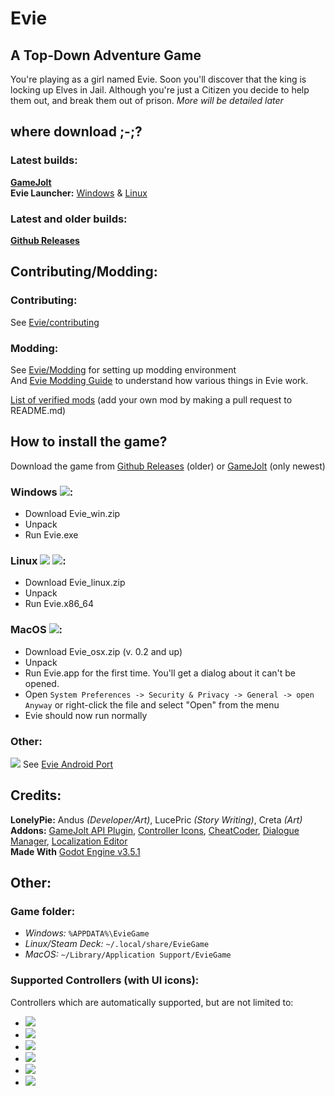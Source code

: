 # Evie
## A Top-Down Adventure Game
You're playing as a girl named Evie. Soon you'll discover that the king is locking up Elves in Jail. Although you're just a Citizen you decide to help them out, and break them out of prison. _More will be detailed later_

## where download ;-;?
### Latest builds:
**[GameJolt](https://gamejolt.com/games/evie/699766)**</br>
**Evie Launcher:** [Windows](https://dl.patchkit.net/d/ay93hlxixgu7hvu3vwoy/direct) & [Linux](https://dl.patchkit.net/d/36l9jt95lwj382uwhpkl8/direct)
### Latest and older builds:
**[Github Releases](https://github.com/LnlyPie/Evie/releases)**

## Contributing/Modding:
### Contributing:
See [Evie/contributing](https://docs.andus.dev/lonelypie-games/evie#contributing)
### Modding:
See [Evie/Modding](https://docs.andus.dev/lonelypie-games/evie#modding) for setting up modding environment</br>
And [Evie Modding Guide](https://docs.andus.dev/lonelypie-games/evie-modding-guide) to understand how various things in Evie work.</br>

[List of verified mods](https://github.com/LnlyPie/evie-verified-mods) (add your own mod by making a pull request to README.md)

## How to install the game?
Download the game from [Github Releases](https://github.com/LnlyPie/Evie/releases) (older) or [GameJolt](https://gamejolt.com/games/projectevie/699766) (only newest)
### Windows ![](https://img.shields.io/badge/-0078D6?style=for-the-badge&logo=windows&logoColor=white):
 - Download Evie_win.zip
 - Unpack
 - Run Evie.exe
### Linux ![](https://img.shields.io/badge/-111927?style=for-the-badge&logo=linux&logoColor=white) ![](https://img.shields.io/badge/(untested)-000000?style=for-the-badge&logo=steamdeck&logoColor=white):
 - Download Evie_linux.zip
 - Unpack
 - Run Evie.x86_64
### MacOS ![](https://img.shields.io/badge/(untested)-000000?style=for-the-badge&logo=apple&logoColor=white):
 - Download Evie_osx.zip (v. 0.2 and up)
 - Unpack
 - Run Evie.app for the first time. You'll get a dialog about it can't be opened.
 - Open `System Preferences -> Security & Privacy -> General -> open Anyway` or right-click the file and select "Open" from the menu
 - Evie should now run normally
### Other:
![](https://img.shields.io/badge/Android-3DDC84?style=for-the-badge&logo=android&logoColor=white) See [Evie Android Port](https://github.com/LnlyPie/EvieAndroidPort)

## Credits:
**LonelyPie:** Andus _(Developer/Art)_, LucePric _(Story Writing)_, Creta _(Art)_</br>
**Addons:** [GameJolt API Plugin](https://github.com/sarturodev/gamejolt-api-plugin), [Controller Icons](https://github.com/rsubtil/controller_icons), [CheatCoder](https://github.com/Hugo4IT/CheatCoder), [Dialogue Manager](https://github.com/nathanhoad/godot_dialogue_manager), [Localization Editor](https://github.com/VP-GAMES/LocalizationEditor)</br>
**Made With** [Godot Engine v3.5.1](https://godotengine.org/)

## Other:
### Game folder:
 - _Windows:_ `%APPDATA%\EvieGame`
 - _Linux/Steam Deck:_ `~/.local/share/EvieGame`
 - _MacOS:_ `~/Library/Application Support/EvieGame`
### Supported Controllers (with UI icons):
Controllers which are automatically supported, but are not limited to:
 - ![](https://img.shields.io/badge/Xbox-360/One/Series-107C10?style=for-the-badge&logo=xbox&logoColor=white)
 - ![](https://img.shields.io/badge/PlayStation-3/4/5-003791?style=for-the-badge&logo=playstation&logoColor=white)
 - ![](https://img.shields.io/badge/Switch-Controller-E60012?style=for-the-badge&logo=nintendo-switch&logoColor=white)
 - ![](https://img.shields.io/badge/Steam-Deck/Controller-000000?style=for-the-badge&logo=steam&logoColor=white)
 - ![](https://img.shields.io/badge/Amazon%20Luna-Controller-9146FF?style=for-the-badge&logo=amazon&logoColor=white)
 - ![](https://img.shields.io/badge/Stadia-Controller-CD2640?style=for-the-badge&logo=stadia&logoColor=white)

